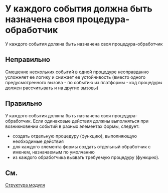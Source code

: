 # У каждого события должна быть назначена своя процедура-обработчик

У каждого события должна быть назначена своя процедура-обработчик

## Неправильно

Смешение нескольких событий в одной процедуре неоправданно усложняет ее логику и снижает ее устойчивость (вместо одного предусмотренного вызова - по событию из платформы - код процедуры должен рассчитывать и на другие вызовы)

## Правильно

У каждого события должна быть назначена своя процедура-обработчик.
Если одинаковые действия должны выполняться при возникновении событий в разных элементах формы, следует:
- создать отдельную процедуру (функцию), выполняющую необходимые действия
- для каждого элемента формы создать отдельный обработчик с именем, назначаемым по умолчанию
- из каждого обработчика вызвать требуемую процедуру (функцию).

## См.

[Структура модуля](https://its.1c.ru/db/v8std/content/455/hdoc#2.4.3)

